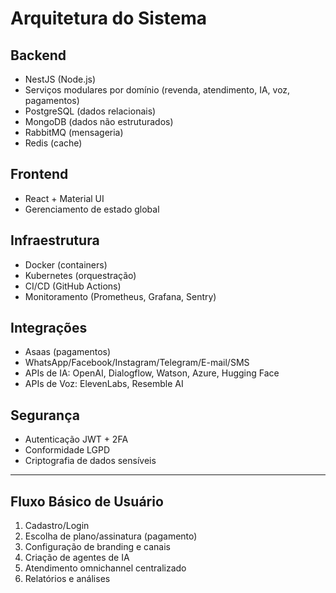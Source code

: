 # Arquitetura do Sistema

## Backend
- NestJS (Node.js)
- Serviços modulares por domínio (revenda, atendimento, IA, voz, pagamentos)
- PostgreSQL (dados relacionais)
- MongoDB (dados não estruturados)
- RabbitMQ (mensageria)
- Redis (cache)

## Frontend
- React + Material UI
- Gerenciamento de estado global

## Infraestrutura
- Docker (containers)
- Kubernetes (orquestração)
- CI/CD (GitHub Actions)
- Monitoramento (Prometheus, Grafana, Sentry)

## Integrações
- Asaas (pagamentos)
- WhatsApp/Facebook/Instagram/Telegram/E-mail/SMS
- APIs de IA: OpenAI, Dialogflow, Watson, Azure, Hugging Face
- APIs de Voz: ElevenLabs, Resemble AI

## Segurança
- Autenticação JWT + 2FA
- Conformidade LGPD
- Criptografia de dados sensíveis

---

## Fluxo Básico de Usuário

1. Cadastro/Login
2. Escolha de plano/assinatura (pagamento)
3. Configuração de branding e canais
4. Criação de agentes de IA
5. Atendimento omnichannel centralizado
6. Relatórios e análises